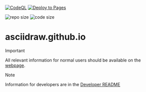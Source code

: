 [![CodeQL](https://github.com/asciidraw/asciidraw.github.io/actions/workflows/github-code-scanning/codeql/badge.svg)](https://github.com/asciidraw/asciidraw.github.io/actions/workflows/github-code-scanning/codeql)
[![Deploy to Pages](https://github.com/asciidraw/asciidraw.github.io/actions/workflows/pages-deploy.yml/badge.svg)](https://github.com/asciidraw/asciidraw.github.io/actions/workflows/pages-deploy.yml)

![repo size](https://img.shields.io/github/repo-size/asciidraw/asciidraw.github.io?logo=github)
![code size](https://img.shields.io/github/languages/code-size/asciidraw/asciidraw.github.io?logo=github)

# asciidraw.github.io

> [!IMPORTANT]
> All relevant information for normal users should be available on the [webpage](https://asciidraw.github.io).

> [!NOTE]
> Information for developers are in the [Developer README](src/asciidraw/README.md)
